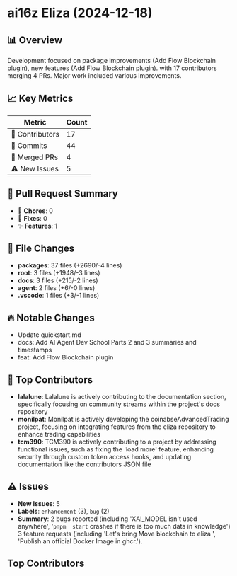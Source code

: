# ai16z Eliza (2024-12-18)
    
## 📊 Overview
Development focused on package improvements (Add Flow Blockchain plugin), new features (Add Flow Blockchain plugin). with 17 contributors merging 4 PRs. Major work included various improvements.

## 📈 Key Metrics
| Metric | Count |
|---------|--------|
| 👥 Contributors | 17 |
| 📝 Commits | 44 |
| 🔄 Merged PRs | 4 |
| ⚠️ New Issues | 5 |

## 🔄 Pull Request Summary
- 🧹 **Chores**: 0
- 🐛 **Fixes**: 0
- ✨ **Features**: 1

## 📁 File Changes
- **packages**: 37 files (+2690/-4 lines)
- **root**: 3 files (+1948/-3 lines)
- **docs**: 3 files (+215/-2 lines)
- **agent**: 2 files (+6/-0 lines)
- **.vscode**: 1 files (+3/-1 lines)

## 🔥 Notable Changes
- Update quickstart.md
- docs: Add AI Agent Dev School Parts 2 and 3 summaries and timestamps
- feat: Add Flow Blockchain plugin 

## 👥 Top Contributors
- **lalalune**: Lalalune is actively contributing to the documentation section, specifically focusing on community streams within the project's docs repository
- **monilpat**: Monilpat is actively developing the coinabseAdvancedTrading project, focusing on integrating features from the eliza repository to enhance trading capabilities
- **tcm390**: TCM390 is actively contributing to a project by addressing functional issues, such as fixing the 'load more' feature, enhancing security through custom token access hooks, and updating documentation like the contributors JSON file

## ⚠️ Issues
- **New Issues**: 5
- **Labels**: `enhancement` (3), `bug` (2)
- **Summary**: 2 bugs reported (including 'XAI_MODEL isn't used anywhere', '`pnpm  start` crashes if there is too much data in knowledge') 3 feature requests (including 'Let's bring Move blockchain to eliza ', 'Publish an official Docker Image in ghcr.').

## Top Contributors
